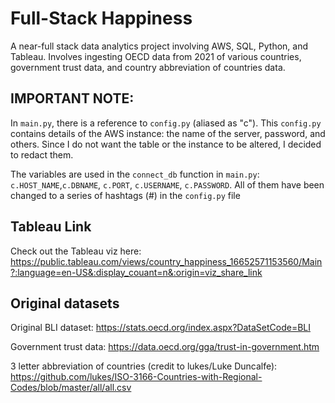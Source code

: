 # Full-Stack Happiness
A near-full stack data analytics project involving AWS, SQL, Python, and Tableau. Involves ingesting OECD data from 2021 of various countries, government trust data, and country abbreviation of countries data.

## IMPORTANT NOTE:
In `main.py`, there is a reference to `config.py` (aliased as "c"). This `config.py` contains details of the AWS instance: the name of the server, password, and others. Since I do not want the table or the instance to be altered, I decided to redact them.  

The variables are used in the `connect_db` function in `main.py`: `c.HOST_NAME`,`c.DBNAME`, `c.PORT`, `c.USERNAME`, `c.PASSWORD`. 
All of them have been changed to a series of hashtags (#) in the `config.py` file

## Tableau Link
Check out the Tableau viz here: https://public.tableau.com/views/country_happiness_16652571153560/Main?:language=en-US&:display_couant=n&:origin=viz_share_link

## Original datasets

Original BLI dataset: https://stats.oecd.org/index.aspx?DataSetCode=BLI 

Government trust data: https://data.oecd.org/gga/trust-in-government.htm

3 letter abbreviation of countries (credit to lukes/Luke Duncalfe): https://github.com/lukes/ISO-3166-Countries-with-Regional-Codes/blob/master/all/all.csv
